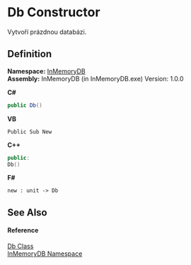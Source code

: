 # Db Constructor


Vytvoří prázdnou databázi.



## Definition
**Namespace:** <a href="InMemoryDB/Help/044e8d7f-0f94-a8b4-bd65-529f6359fdf7">InMemoryDB</a>  
**Assembly:** InMemoryDB (in InMemoryDB.exe) Version: 1.0.0

**C#**
``` C#
public Db()
```
**VB**
``` VB
Public Sub New
```
**C++**
``` C++
public:
Db()
```
**F#**
``` F#
new : unit -> Db
```



## See Also


#### Reference
<a href="InMemoryDB/Help/072256a6-4e86-2a0a-723b-934e64bcdb43">Db Class</a>  
<a href="InMemoryDB/Help/044e8d7f-0f94-a8b4-bd65-529f6359fdf7">InMemoryDB Namespace</a>  
